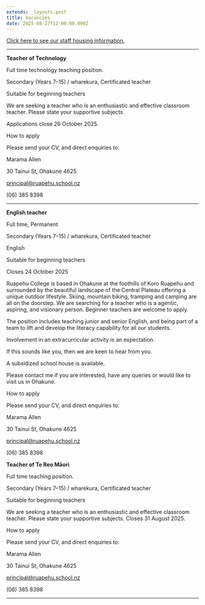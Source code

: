 ```yaml
---
extends: _layouts.post
title: Vacancies
date: 2025-08-27T12:00:00.000Z
---
```

[Click here to see our staff housing information.](https://res.cloudinary.com/ruapehu-college/image/upload/v1659483075/Staff_Housing_1_tesptd.pdf)

- - -

**Teacher of  Technology**

Full time technology teaching position. 

Secondary (Years 7–15) / wharekura, Certificated teacher

Suitable for beginning teachers

We are seeking a teacher who is an enthusiastic and effective classroom teacher. Please state your supportive subjects.

 Applications close 26 October 2025.

How to apply

Please send your CV, and direct enquiries to:

Marama Allen

30 Tainui St, Ohakune 4625

principal@ruapehu.school.nz

(06) 385 8398

- - -

**English teacher**

Full time, Permanent

Secondary (Years 7–15) / wharekura, Certificated teacher

English

  Suitable for beginning teachers

Closes 24 October  2025

Ruapehu College is based in Ohakune at the foothills of Koro Ruapehu and surrounded by the beautiful landscape of the Central Plateau offering a unique outdoor lifestyle. Skiing, mountain biking, tramping and camping are all on the doorstep.  We are searching for a teacher who is a agentic, aspiring, and visionary person. Beginner teachers are welcome to apply.

The position includes teaching junior and senior English, and being part of a team to lift and develop the literacy capability for all our students. 

Involvement in an extracurricular activity is an expectation.

If this sounds like you, then we are keen to hear from you.

A subsidized school house is available.

Please contact me if you are interested, have any queries or would like to visit us in Ohakune.

How to apply

Please send your CV, and direct enquiries to:

Marama Allen

30 Tainui St, Ohakune 4625

principal@ruapehu.school.nz

(06) 385 8398

**Teacher of Te Reo Māori**

Full time teaching position.

Secondary (Years 7–15) / wharekura, Certificated teacher

Suitable for beginning teachers

We are seeking a teacher who is an enthusiastic and effective classroom teacher. Please state your supportive subjects. Closes 31 August 2025.

How to apply

Please send your CV, and direct enquiries to:

Marama Allen

30 Tainui St, Ohakune 4625

principal@ruapehu.school.nz

(06) 385 8398

- - -

